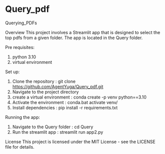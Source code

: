 # Query_pdf

Querying_PDFs

Overview
This project involves a Streamlit app that is designed to select the top pdfs from a given folder. The app is located in the Query folder.

Pre requisites:
1. python 3.10
2. virtual environment

Set up:
1. Clone the repository : git clone https://github.com/AgentYuga/Query_pdf.git
2. Navigate to the project directory
3. create a virtual environment : conda create -p venv python==3.10
4. Activate the environment : conda.bat activate venv/
5. Install dependencies : pip install -r requirements.txt

Running the app:
1. Navigate to the Query folder : cd Query
2. Run the streamlit app : streamlit run app2.py

License
This project is licensed under the MIT License - see the LICENSE file for details.
